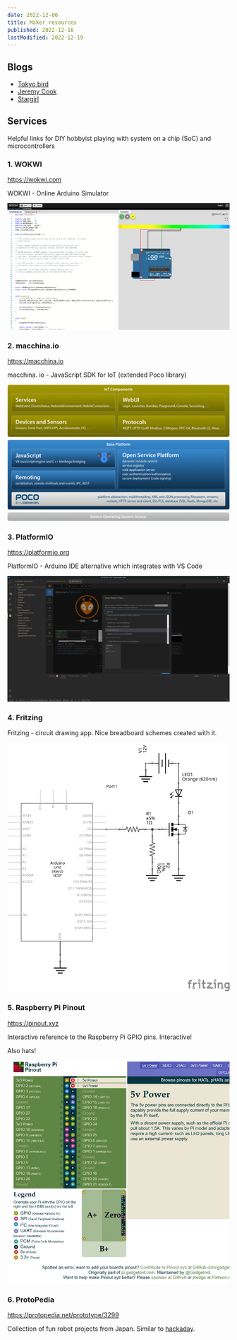 ```yaml
---
date: 2022-12-06
title: Maker resources
published: 2022-12-16
lastModified: 2022-12-19
---
```


## Blogs

- [Tokyo bird](https://burariweb.info)
- [Jeremy Cook](https://jeremyscook.com/macro-keyboard-makes-music/)
- [Stargirl](https://blog.thea.codes/starfish-a-control-board-with-the-rp2040)


## Services

Helpful links for DIY hobbyist playing with system on a chip (SoC) and microcontrollers


### 1. WOKWI

https://wokwi.com

WOKWI - Online Arduino Simulator

![WOKWI](./wokwi-arduino-simulator.png)

### 2. macchina.io

https://macchina.io

macchina. io - JavaScript SDK for IoT (extended Poco library)

![macchina.io](./macchina-blocks.png)

### 3. PlatformIO

https://platformio.org

PlatformIO - Arduino IDE alternative which integrates with VS Code

![PlatformIO](./platform-io.png)

### 4. Fritzing

Fritzing - circuit drawing app. Nice breadboard schemes created with it.

![Fritzing](./Fritzing.png)

### 5. Raspberry Pi Pinout

https://pinout.xyz

Interactive reference to the Raspberry Pi GPIO pins. Interactive!

Also hats!

![pinout](./raspberry-pi-pinout.jpg)

### 6. ProtoPedia

https://protopedia.net/prototype/3299

Collection of fun robot projects from Japan. Similar to [hackaday](https://hackaday.io/project/181344-stack-chan-javascript-driven-super-kawaii-robot).
